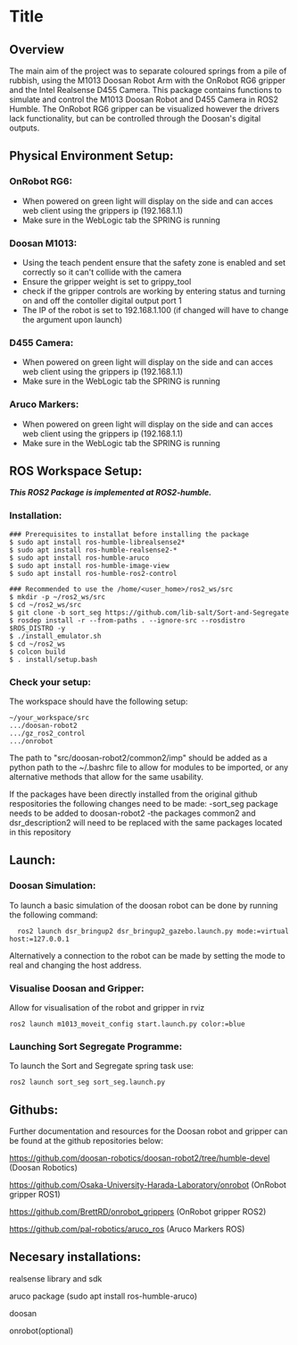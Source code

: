 # Title

## Overview

The main aim of the project was to separate coloured springs from a pile of rubbish, using the M1013 Doosan Robot Arm with the OnRobot RG6 gripper and the Intel Realsense D455 Camera. This package contains functions to simulate and control the M1013 Doosan Robot and D455 Camera in ROS2 Humble. The OnRobot RG6 gripper can be visualized however the drivers lack functionality, but can be controlled through the Doosan's digital outputs.

## Physical Environment Setup:

### OnRobot RG6:
- When powered on green light will display on the side and can acces web client using the grippers ip (192.168.1.1)
- Make sure in the WebLogic tab the SPRING is running

### Doosan M1013:
- Using the teach pendent ensure that the safety zone is enabled and set correctly so it can't collide with the camera
- Ensure the gripper weight is set to grippy_tool
- check if the gripper controls are working by entering status and turning on and off the contoller digital output port 1
- The IP of the robot is set to 192.168.1.100 (if changed will have to change the argument upon launch)

### D455 Camera:
- When powered on green light will display on the side and can acces web client using the grippers ip (192.168.1.1)
- Make sure in the WebLogic tab the SPRING is running

### Aruco Markers:
- When powered on green light will display on the side and can acces web client using the grippers ip (192.168.1.1)
- Make sure in the WebLogic tab the SPRING is running


## ROS Workspace Setup:
***This ROS2 Package is implemented at ROS2-humble.***

### Installation:
```
### Prerequisites to installat before installing the package
$ sudo apt install ros-humble-librealsense2*
$ sudo apt install ros-humble-realsense2-*
$ sudo apt install ros-humble-aruco
$ sudo apt install ros-humble-image-view
$ sudo apt install ros-humble-ros2-control

### Recommended to use the /home/<user_home>/ros2_ws/src
$ mkdir -p ~/ros2_ws/src
$ cd ~/ros2_ws/src
$ git clone -b sort_seg https://github.com/lib-salt/Sort-and-Segregate
$ rosdep install -r --from-paths . --ignore-src --rosdistro $ROS_DISTRO -y
$ ./install_emulator.sh
$ cd ~/ros2_ws
$ colcon build
$ . install/setup.bash
```

### Check your setup:
The workspace should have the following setup: 
```
~/your_workspace/src
.../doosan-robot2
.../gz_ros2_control
.../onrobot
```

The path to "src/doosan-robot2/common2/imp" should be added as a python path to the ~/.bashrc file to allow for modules to be imported, or any alternative methods that allow for the same usability.

If the packages have been directly installed from the original github respositories the following changes need to be made:
  -sort_seg package needs to be added to doosan-robot2
  -the packages common2 and dsr_description2 will need to be replaced with the same packages located in this repository


## Launch: 

### Doosan Simulation:

To launch a basic simulation of the doosan robot can be done by running the following command:
```
  ros2 launch dsr_bringup2 dsr_bringup2_gazebo.launch.py mode:=virtual host:=127.0.0.1
```
Alternatively a connection to the robot can be made by setting the mode to real and changing the host address.



### Visualise Doosan and Gripper:

Allow for visualisation of the robot and gripper in rviz
```
ros2 launch m1013_moveit_config start.launch.py color:=blue
```


### Launching Sort Segregate Programme:

To launch the Sort and Segregate spring task use:
```
ros2 launch sort_seg sort_seg.launch.py
```


## Githubs:

Further documentation and resources for the Doosan robot and gripper can be found at the github repositories below:

https://github.com/doosan-robotics/doosan-robot2/tree/humble-devel (Doosan Robotics)

https://github.com/Osaka-University-Harada-Laboratory/onrobot (OnRobot gripper ROS1)

https://github.com/BrettRD/onrobot_grippers (OnRobot gripper ROS2)

https://github.com/pal-robotics/aruco_ros (Aruco Markers ROS)



## Necesary installations:

realsense library and sdk

aruco package (sudo apt install ros-humble-aruco)

doosan

onrobot(optional)













